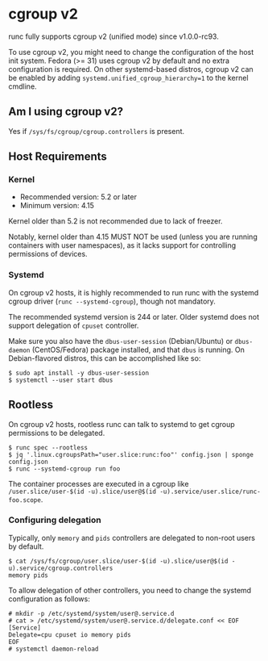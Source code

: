 # cgroup v2

runc fully supports cgroup v2 (unified mode) since v1.0.0-rc93.

To use cgroup v2, you might need to change the configuration of the host init system.
Fedora (>= 31) uses cgroup v2 by default and no extra configuration is required.
On other systemd-based distros, cgroup v2 can be enabled by adding `systemd.unified_cgroup_hierarchy=1` to the kernel cmdline.

## Am I using cgroup v2?

Yes if `/sys/fs/cgroup/cgroup.controllers` is present.

## Host Requirements
### Kernel
* Recommended version: 5.2 or later
* Minimum version: 4.15

Kernel older than 5.2 is not recommended due to lack of freezer.

Notably, kernel older than 4.15 MUST NOT be used (unless you are running containers with user namespaces), as it lacks support for controlling permissions of devices.

### Systemd
On cgroup v2 hosts, it is highly recommended to run runc with the systemd cgroup driver (`runc --systemd-cgroup`), though not mandatory.

The recommended systemd version is 244 or later. Older systemd does not support delegation of `cpuset` controller.

Make sure you also have the `dbus-user-session` (Debian/Ubuntu) or `dbus-daemon` (CentOS/Fedora) package installed, and that `dbus` is running. On Debian-flavored distros, this can be accomplished like so:

```console
$ sudo apt install -y dbus-user-session
$ systemctl --user start dbus
```

## Rootless
On cgroup v2 hosts, rootless runc can talk to systemd to get cgroup permissions to be delegated.

```console
$ runc spec --rootless
$ jq '.linux.cgroupsPath="user.slice:runc:foo"' config.json | sponge config.json
$ runc --systemd-cgroup run foo
```

The container processes are executed in a cgroup like `/user.slice/user-$(id -u).slice/user@$(id -u).service/user.slice/runc-foo.scope`.

### Configuring delegation
Typically, only `memory` and `pids` controllers are delegated to non-root users by default.

```console
$ cat /sys/fs/cgroup/user.slice/user-$(id -u).slice/user@$(id -u).service/cgroup.controllers
memory pids
```

To allow delegation of other controllers, you need to change the systemd configuration as follows:

```console
# mkdir -p /etc/systemd/system/user@.service.d
# cat > /etc/systemd/system/user@.service.d/delegate.conf << EOF
[Service]
Delegate=cpu cpuset io memory pids
EOF
# systemctl daemon-reload
```
